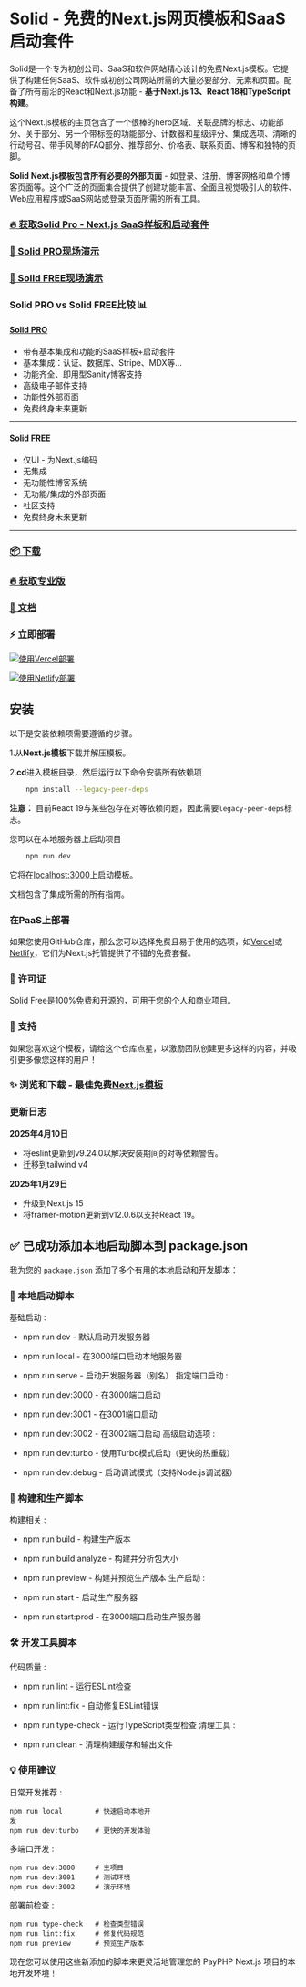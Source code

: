 # Solid - 免费的Next.js网页模板和SaaS启动套件

Solid是一个专为初创公司、SaaS和软件网站精心设计的免费Next.js模板。它提供了构建任何SaaS、软件或初创公司网站所需的大量必要部分、元素和页面。配备了所有前沿的React和Next.js功能 - **基于Next.js 13、React 18和TypeScript构建**。

这个Next.js模板的主页包含了一个很棒的hero区域、关联品牌的标志、功能部分、关于部分、另一个带标签的功能部分、计数器和星级评分、集成选项、清晰的行动号召、带手风琴的FAQ部分、推荐部分、价格表、联系页面、博客和独特的页脚。

**Solid Next.js模板包含所有必要的外部页面** - 如登录、注册、博客网格和单个博客页面等。这个广泛的页面集合提供了创建功能丰富、全面且视觉吸引人的软件、Web应用程序或SaaS网站或登录页面所需的所有工具。

### [🔥 获取Solid Pro - Next.js SaaS样板和启动套件](https://nextjstemplates.com/templates/solid)

### [🚀 Solid PRO现场演示](https://solid.nextjstemplates.com/)

### [🚀 Solid FREE现场演示](https://solid-free.nextjstemplates.com/)

### Solid PRO vs Solid FREE比较 📊

#### [Solid PRO](https://solid.nextjstemplates.com/)
- 带有基本集成和功能的SaaS样板+启动套件
- 基本集成：认证、数据库、Stripe、MDX等...
- 功能齐全、即用型Sanity博客支持
- 高级电子邮件支持
- 功能性外部页面
- 免费终身未来更新
___
#### [Solid FREE](https://solid-free.nextjstemplates.com/)
- 仅UI - 为Next.js编码
- 无集成
- 无功能性博客系统
- 无功能/集成的外部页面
- 社区支持
- 免费终身未来更新
___

### [📦 下载](https://nextjstemplates.com/templates/solid)

### [🔥 获取专业版](https://nextjstemplates.com/templates/solid)

### [🔌 文档](https://nextjstemplates.com/docs)

### ⚡ 立即部署

[![使用Vercel部署](https://vercel.com/button)](https://vercel.com/new/clone?repository-url=https%3A%2F%2Fgithub.com%2FNextJSTemplates%2Fsolid-nextjs)

[![使用Netlify部署](https://www.netlify.com/img/deploy/button.svg)](https://app.netlify.com/start/deploy?repository=https://github.com/NextJSTemplates/solid-nextjs)


## 安装

以下是安装依赖项需要遵循的步骤。

1.从**Next.js模板**下载并解压模板。

2.**cd**进入模板目录，然后运行以下命令安装所有依赖项
    
```bash
    npm install --legacy-peer-deps
```
**注意：** 目前React 19与某些包存在对等依赖问题，因此需要`legacy-peer-deps`标志。

您可以在本地服务器上启动项目
    
```bash
    npm run dev
 ```

它将在[localhost:3000](http://localhost:3000)上启动模板。

文档包含了集成所需的所有指南。


### 在PaaS上部署

如果您使用GitHub仓库，那么您可以选择免费且易于使用的选项，如[Vercel](https://vercel.com/)或[Netlify](https://netlify.com/)，它们为Next.js托管提供了不错的免费套餐。

### 📄 许可证
Solid Free是100%免费和开源的，可用于您的个人和商业项目。

### 💜 支持
如果您喜欢这个模板，请给这个仓库点星，以激励团队创建更多这样的内容，并吸引更多像您这样的用户！

### ✨ 浏览和下载 - 最佳免费[Next.js模板](https://nextjstemplates.com/templates)

### 更新日志

**2025年4月10日**
- 将eslint更新到v9.24.0以解决安装期间的对等依赖警告。
- 迁移到tailwind v4

**2025年1月29日**
- 升级到Next.js 15
- 将framer-motion更新到v12.0.6以支持React 19。



## ✅ 已成功添加本地启动脚本到 package.json
我为您的 `package.json` 添加了多个有用的本地启动和开发脚本：

### 🚀 本地启动脚本
基础启动 :

- npm run dev - 默认启动开发服务器
- npm run local - 在3000端口启动本地服务器
- npm run serve - 启动开发服务器（别名）
指定端口启动 :

- npm run dev:3000 - 在3000端口启动
- npm run dev:3001 - 在3001端口启动
- npm run dev:3002 - 在3002端口启动
高级启动选项 :

- npm run dev:turbo - 使用Turbo模式启动（更快的热重载）
- npm run dev:debug - 启动调试模式（支持Node.js调试器）
### 🔧 构建和生产脚本
构建相关 :

- npm run build - 构建生产版本
- npm run build:analyze - 构建并分析包大小
- npm run preview - 构建并预览生产版本
生产启动 :

- npm run start - 启动生产服务器
- npm run start:prod - 在3000端口启动生产服务器
### 🛠️ 开发工具脚本
代码质量 :

- npm run lint - 运行ESLint检查
- npm run lint:fix - 自动修复ESLint错误
- npm run type-check - 运行TypeScript类型检查
清理工具 :

- npm run clean - 清理构建缓存和输出文件
### 💡 使用建议
日常开发推荐 :

```
npm run local        # 快速启动本地开
发
npm run dev:turbo    # 更快的开发体验
```
多端口开发 :

```
npm run dev:3000     # 主项目
npm run dev:3001     # 测试环境
npm run dev:3002     # 演示环境
```
部署前检查 :

```
npm run type-check   # 检查类型错误
npm run lint:fix     # 修复代码规范
npm run preview      # 预览生产版本
```
现在您可以使用这些新添加的脚本来更灵活地管理您的 PayPHP Next.js 项目的本地开发环境！